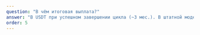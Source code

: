 ```yaml
---
question: "В чём итоговая выплата?"
answer: "В USDT при успешном завершении цикла (~3 мес.). В штатной модели по завершению цикла вы получаете возврат тела вклада + прибыль в USDT. В форс-мажоре — возврат тела в PLEX."
order: 5
---
```

